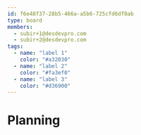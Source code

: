 ```yaml
---
id: f6e48f37-28b5-466a-a5b6-725cfd6df0ab
type: board
members:
  - subir+1@desdevpro.com
  - subir+2@desdevpro.com
tags:
  - name: "label 1"
    color: "#a32030"
  - name: "label 2"
    color: "#fa3ef0"
  - name: "label 3"
    color: "#d36900"
---
```


# Planning
